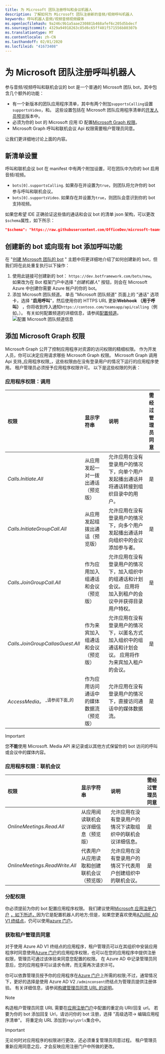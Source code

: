 ```yaml
---
title: 为 Microsoft 团队注册呼叫和会议机器人
description: 了解如何为 Microsoft 团队注册新的音频/视频呼叫机器人
keywords: 呼叫机器人音频/视频音频视频媒体
ms.openlocfilehash: 9a246c9b1a5aae230881b468afef6c205d5bdecf
ms.sourcegitcommit: 4329a94918263c85d6c65ff401f571556b80307b
ms.translationtype: MT
ms.contentlocale: zh-CN
ms.lasthandoff: 02/01/2020
ms.locfileid: "41673408"
---
```

# <a name="registering-a-calling-bot-for-microsoft-teams"></a>为 Microsoft 团队注册呼叫机器人

参与音频/视频呼叫和联机会议的 bot 是一个普通的 Microsoft 团队 bot，其中包含几个额外的功能：

* 有一个新版本的团队应用程序清单，其中有两个附加`supportsCalling`设置`supportsVideo`，和。 这些设置包括在 Microsoft 团队应用程序清单的[开发人员预览](../../resources/dev-preview/developer-preview-intro.md)版本中。
* 必须为你的 bot 的 Microsoft 应用 ID 配置[Microsoft Graph 权限](./registering-calling-bot.md#add-microsoft-graph-permissions)。
* Microsoft Graph 呼叫和联机会议 Api 权限需要租户管理员同意。

让我们更详细地讨论上面的内容。

## <a name="new-manifest-settings"></a>新清单设置

呼叫和联机会议 bot 在 manifest 中有两个附加设置，可在团队中为你的 bot 启用音频/视频。

* `bots[0].supportsCalling`. 如果存在并设置为`true`，则团队将允许你的 bot 参与呼叫和联机会议。
* `bots[0].supportsVideo`. 如果存在并设置为`true`，则团队会意识到你的 bot 支持视频。

如果您希望 IDE 正确验证这些值的通话和会议 bot 的清单 json 架构，可以更改`$schema`属性，如下所示：

```json
"$schema": "https://raw.githubusercontent.com/OfficeDev/microsoft-teams-app-schema/preview/DevPreview/MicrosoftTeams.schema.json",
```

## <a name="creating-a-new-bot-or-adding-calling-capabilities-to-an-existing-bot"></a>创建新的 bot 或向现有 bot 添加呼叫功能

在 "[创建 Microsoft 团队的 bot](../how-to/create-a-bot-for-teams.md) " 主题中将更详细地介绍了如何创建新的 bot，但我们将在此处重复执行以下操作：

1. 使用此链接可创建新的 bot： `https://dev.botframework.com/bots/new`。 如果改为在 Bot 框架门户中选择 "*创建机器人*" 按钮，则会在 Microsoft Azure 中创建你需要 Azure 帐户的你的 bot。
1. 添加 Microsoft 团队频道。 单击 "Microsoft 团队频道" 页面上的 "通话" 选项卡，选择 "**启用呼叫**"，然后使用你的 HTTPS URL 更新**Webhook （用于呼叫）** ，你将收到传入通知`https://contoso.com/teamsapp/api/calling`（例如，）。 有关如何配置频道的详细信息，请参阅[配置频道](/bot-framework/portal-configure-channels)。
  ![配置 Microsoft 团队频道信息](~/assets/images/calls-and-meetings/configure-msteams-channel.png)

## <a name="add-microsoft-graph-permissions"></a>添加 Microsoft Graph 权限

Microsoft Graph 公开了控制应用程序对资源的访问权限的精细权限。 作为开发人员，你可以决定应用请求哪些 Microsoft Graph 权限。  Microsoft Graph 调用 Api 支持_应用程序权限_，这些权限由在没有登录用户的情况下运行的应用程序使用。  租户管理员必须授予应用程序权限许可。 以下是这些权限的列表：

### <a name="application-permissions-calls"></a>应用程序权限：调用

|权限    |显示字符串   |说明 |需经过管理员同意 |
|:-----------------------------|:-----------------------------------------|:-----------------|:-----------------|
|_Calls.Initiate.All_|从应用发起一对一拨出通话（预览版）|允许应用在没有登录用户的情况下，向单个用户发起播出通话并将通话转接到组织目录中的用户。|是|
|_Calls.InitiateGroupCall.All_|从应用发起组拨出通话（预览版）|允许应用在没有登录用户的情况下，向多个用户发起播出通话并向组织中的会议添加参与者。|是|
|_Calls.JoinGroupCall.All_|作为应用加入组通话和会议（预览版）|允许应用在没有登录用户的情况下，加入组织中的组通话和计划会议。 应用将加入到租户的会议中并获得目录用户特权。|是|
|_Calls.JoinGroupCallasGuest.All_|作为来宾加入组通话和会议（预览版）|允许应用在没有登录用户的情况下，以匿名方式加入组织中的组通话和计划会议。 应用将作为来宾加入租户的会议。|是|
|_AccessMedia。_ <sup>_请参阅下面_的</sup>|作为应用访问通话中的媒体数据流（预览版）|允许应用在没有登录用户的情况下，直接访问通话中的媒体数据流。|是|

> [!IMPORTANT]
> 您**不能**使用 Microsoft. Media API 来记录或以其他方式保留你的 bot 访问的呼叫或会议中的媒体内容。

### <a name="application-permissions-online-meetings"></a>应用程序权限：联机会议

|权限    |显示字符串   |说明 |需经过管理员同意 |
|:-----------------------------|:-----------------------------------------|:-----------------|:-----------------|
|_OnlineMeetings.Read.All_|从应用阅读联机会议详细信息（预览版）|允许应用在没有登录用户的情况下读取组织中的联机会议详细信息。|是|
|_OnlineMeetings.ReadWrite.All_|代表用户从应用读取和创建联机会议（预览版）|允许应用在没有登录用户的情况下代表用户创建组织中的联机会议。|是|

### <a name="assigning-permissions"></a>分配权限

你必须提前为你的 bot 配置应用程序权限。 我们建议使用[Microsoft 应用注册门户](https://apps.dev.microsoft.com/) [，如下所述，](/graph/docs/concepts/auth_register_app_v2)因为它是配置机器人的地方;但是，如果您更喜欢使用[AZURE AD V1 终结点](/azure/active-directory/develop/azure-ad-endpoint-comparison)，仍可以使用[azure 门户](https://aka.ms/aadapplist)。

### <a name="getting-tenant-administrator-consent"></a>获取租户管理员同意

对于使用 Azure AD V1 终结点的应用程序，租户管理员可以在其组织中安装应用程序时同意使用[Azure 门户](https://portal.azure.com)的应用程序权限，也可以在您的应用程序中提供注册权限，管理员可通过该体验来同意您配置的权限。 在 Azure AD 中记录管理员同意后，您的应用程序可以请求令牌，而无需再次请求许可。

你可以依靠管理员授予你的应用程序在[Azure 门户](https://portal.azure.com)上所需的权限;不过，通常情况下，更好的选择是使用 Azure AD V2 `/adminconsent`终结点为管理员提供注册体验。  有关详细信息，请参阅[构建管理员同意 URL 的说明](https://developer.microsoft.com/graph/docs/concepts/auth_v2_service#3-get-administrator-consent)。

> [!NOTE]
> 构造租户管理员同意 URL 需要在[应用注册门户](https://apps.dev.microsoft.com/)中配置的重定向 URI/回复 url。 若要为你的 bot 添加回复 Url，请访问你的 bot 注册，选择 "高级选项-> 编辑应用程序清单"。  将重定向 URL 添加到`replyUrls`集合中。

> [!IMPORTANT]
> 无论何时对应用程序的权限进行更改，还必须重复管理员同意过程。 租户管理员重新应用同意之后，才会反映应用注册门户中所做的更改。
